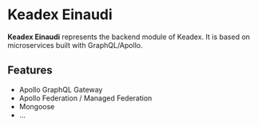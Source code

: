 # Keadex Einaudi

**Keadex Einaudi** represents the backend module of Keadex. It is based on microservices built with GraphQL/Apollo.

## Features
- Apollo GraphQL Gateway
- Apollo Federation / Managed Federation
- Mongoose
- ...
